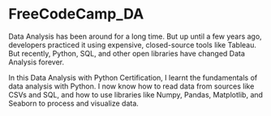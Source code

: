 # FreeCodeCamp_DA

Data Analysis has been around for a long time. But up until a few years ago, developers practiced it using expensive, closed-source tools like Tableau. But recently, Python, SQL, and other open libraries have changed Data Analysis forever.

In this Data Analysis with Python Certification, I learnt the fundamentals of data analysis with Python. I now know how to read data from sources like CSVs and SQL, and how to use libraries like Numpy, Pandas, Matplotlib, and Seaborn to process and visualize data.
